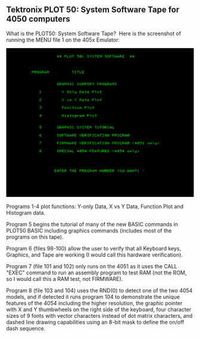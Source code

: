 Tektronix PLOT 50: System Software Tape for 4050 computers
-----
What is the PLOT50: System Software Tape?  Here is the screenshot of running the MENU file 1 on the 405x Emulator:

![PLOT 50 System Software Tape Menu](./Screenshots%20and%20Photos/PLOT50_System_Software_Tape_Menu.png)

Programs 1-4 plot functions: Y-only Data, X vs Y Data, Function Plot and Histogram data.

Program 5 begins the tutorial of many of the new BASIC commands in PLOT50 BASIC including graphics commands (includes most of the programs on this tape).

Program 6 (files 98-100) allow the user to verify that all Keyboard keys, Graphics, and Tape are working (I would call this hardware verification).

Program 7 (file 101 and 102) only runs on the 4051 as it uses the CALL "EXEC" command to run an assembly program to test RAM (not the ROM, so I would call this a RAM test, not FIRMWARE).

Program 8 (file 103 and 104) uses the RND(0) to detect one of the two 4054 models, and if detected it runs program 104 to demonstrate the unique features of the 4054 including the higher resolution, the graphic pointer with X and Y thumbwheels on the right side of the keyboard, four character sizes of 9 fonts with vector characters instead of dot matrix characters, and dashed line drawing capabilities using an 8-bit mask to define the on/off dash sequence.
